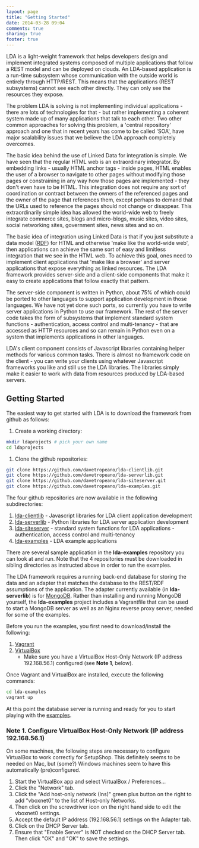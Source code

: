 ```yaml
---
layout: page
title: "Getting Started"
date: 2014-03-28 09:04
comments: true
sharing: true
footer: true
---
```

LDA is a light-weight framework that helps developers design and implement integrated
systems composed of multiple applications that follow a REST model and can be deployed
on clouds. An LDA-based application is a run-time subsystem whose communication with the
outside world is entirely through HTTP/REST. This means that the applications
(REST subsystems) cannot see each other directly. They can only see the resources they
expose.

The problem LDA is solving is not implementing individual applications - there are
lots of technologies for that - but rather implementing a coherent system made up of
many applications that talk to each other. Two other common approaches for solving
this problem, a 'central repository' approach and one that in recent years
has come to be called 'SOA', have major scalability issues that we believe the LDA
approach completely overcomes.

The basic idea behind the use of Linked Data for integration is simple.
We have seen that the regular HTML web is an extraordinary integrator.
By embedding links - usually HTML anchor tags - inside pages, HTML
enables the user of a browser to navigate to other pages without modifying
those pages or constraining in any way how those pages are implemented - they
don't even have to be HTML. This integration does not require any sort of
coordination or contract between the owners of the referenced pages and the
owner of the page that references them, except perhaps to demand that the URLs
used to reference the pages should not change or disappear. This extraordinarily
simple idea has allowed the world-wide web to freely integrate
commerce sites, blogs and micro-blogs, music sites, video sites, social
networking sites, government sites, news sites and so on.

The basic idea of integration
using Linked Data is that if you just substitute a data model 
([RDF](http://davetropeano.github.io/lda/what-is-this-rdf-thing/index.html)) for HTML and otherwise
'make like the world-wide web', then applications can achieve the same sort of easy and
limitless integration that we see in the HTML web.
To achieve this goal, ones need to implement client applications that 'make like a browser'
and server applications that expose everything as linked resources. The LDA
framework provides server-side and a client-side components that make it easy to
create applications that follow exactly that pattern.

The server-side component is written in Python,
about 75% of which could be ported to other languages to support application development in
those languages. We have not yet done such ports, so currently you have to write server
applications in Python to use our framework. The rest of the server code takes
the form of subsystems that implement standard system functions - authentication,
access control and multi-tenancy - that are accessed as HTTP resources and so can
remain in Python even on a system that implements applications in other languages.

LDA's client component consists of Javascript libraries containing helper methods
for various common tasks. There is almost no framework code on the client - you can write
your clients using whatever Javascript frameworks you like and still use the LDA libraries.
The libraries simply make it easier to work with data from resources produced by LDA-based servers.

## Getting Started

The easiest way to get started with LDA is to download the framework from github as follows:

1. Create a working directory:
```sh
mkdir ldaprojects # pick your own name
cd ldaprojects
```
1. Clone the github repositories:
```sh
git clone https://github.com/davetropeano/lda-clientlib.git
git clone https://github.com/davetropeano/lda-serverlib.git
git clone https://github.com/davetropeano/lda-siteserver.git
git clone https://github.com/davetropeano/lda-examples.git
```

The four github repositories are now available in the following subdirectories:

1. [lda-clientlib](https://github.com/davetropeano/lda-clientlib/blob/master/README.md) - Javascript libraries for LDA client application development
1. [lda-serverlib](https://github.com/davetropeano/lda-serverlib/blob/master/README.md) - Python libraries for LDA server application development
1. [lda-siteserver](https://github.com/davetropeano/lda-siteserver/blob/master/README.md) - standard system functions for LDA applications - authentication, access control and multi-tenancy
1. [lda-examples](https://github.com/davetropeano/lda-examples/blob/master/README.md) - LDA example applications

There are several sample application in the **lda-examples** repository you can look at and run.
Note that the 4 repositories must be downloaded in sibling directories as instructed above in order to run the examples.

The LDA framework requires a running back-end database for storing the data and an adapter
that matches the database to the REST/RDF assumptions of the application.
The adapter currently available (in **lda-serverlib**) is for
[MongoDB](https://www.mongodb.org/). Rather than installing and running MongoDB yourself,
the **lda-examples** project includes a Vagrantfile that can be used to start a MongoDB server
as well as an Nginx reverse proxy server, needed for some of the examples.

Before you run the examples, you first need to download/install the following:

1. [Vagrant](http://docs.vagrantup.com/v2/installation/)
1. [VirtualBox](https://www.virtualbox.org/wiki/Downloads)
   * Make sure you have a VirtualBox Host-Only Network (IP address 192.168.56.1)
configured (see **Note 1**, below).

Once Vagrant and VirtualBox are installed, execute the following commands:

```sh
cd lda-examples
vagrant up
```

At this point the database server is running and ready for you to start playing with the
[examples](https://github.com/davetropeano/lda-examples).

### Note 1. Configure VirtualBox Host-Only Network (IP address 192.168.56.1)

On some machines, the following steps are necessary to configure VirtualBox to work
correctly for SetupShop. This definitely seems to be needed on Mac, but (some?) Windows
machines seem to have this automatically (pre)configured.

1. Start the VirtualBox app and select VirtualBox / Preferences...
2. Click the "Network" tab.
3. Click the "Add host-only network (Ins)" green plus button on the right to add "vboxnet0" to the list of Host-only Networks.
4. Then click on the screwdriver icon on the right hand side to edit the vboxnet0 settings.
5. Accept the default IP address (192.168.56.1) settings on the Adapter tab.
6. Click on the DHCP Server tab.
7. Ensure that "Enable Server" is NOT checked on the DHCP Server tab. Then click "OK" and "OK" to save the settings.
